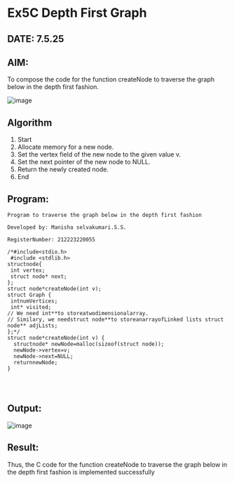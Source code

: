 # Ex5C Depth First Graph
## DATE: 7.5.25
## AIM:
To compose the code for the function createNode to traverse the graph below in the depth first fashion.

![image](https://github.com/user-attachments/assets/63552824-d0a3-49c6-a473-6db27d1f03e4)

## Algorithm
1.	Start
2.	Allocate memory for a new node.
3.	Set the vertex field of the new node to the given value v.
4.	Set the next pointer of the new node to NULL.
5.	Return the newly created node.
6.	End


## Program:
```
Program to traverse the graph below in the depth first fashion

Developed by: Manisha selvakumari.S.S.

RegisterNumber: 212223220055

/*#include<stdio.h>
 #include <stdlib.h>
structnode{
 int vertex;
 struct node* next;
};
struct node*createNode(int v);
struct Graph {
 intnumVertices;
 int* visited;
// We need int**to storeatwodimensionalarray.
// Similary, we needstruct node**to storeanarrayofLinked lists struct node** adjLists;
};*/
struct node*createNode(int v) {
  structnode* newNode=malloc(sizeof(struct node));
  newNode->vertex=v;
  newNode->next=NULL;
  returnnewNode;
}


 

```

## Output:
![image](https://github.com/user-attachments/assets/1407466f-98e8-4a2e-b246-2c4bb6188be2)



## Result:
Thus, the C code for the function createNode to traverse the graph below in the depth first fashion is implemented successfully

